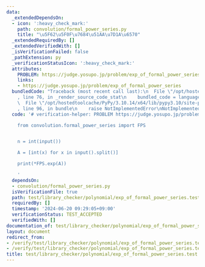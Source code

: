 ```yaml
---
data:
  _extendedDependsOn:
  - icon: ':heavy_check_mark:'
    path: convolution/formal_power_series.py
    title: "\u5F62\u5F0F\u7684\u51AA\u7D1A\u6570"
  _extendedRequiredBy: []
  _extendedVerifiedWith: []
  _isVerificationFailed: false
  _pathExtension: py
  _verificationStatusIcon: ':heavy_check_mark:'
  attributes:
    PROBLEM: https://judge.yosupo.jp/problem/exp_of_formal_power_series
    links:
    - https://judge.yosupo.jp/problem/exp_of_formal_power_series
  bundledCode: "Traceback (most recent call last):\n  File \"/opt/hostedtoolcache/PyPy/3.10.14/x64/lib/pypy3.10/site-packages/onlinejudge_verify/documentation/build.py\"\
    , line 76, in _render_source_code_stat\n    bundled_code = language.bundle(\n\
    \  File \"/opt/hostedtoolcache/PyPy/3.10.14/x64/lib/pypy3.10/site-packages/onlinejudge_verify/languages/python.py\"\
    , line 96, in bundle\n    raise NotImplementedError\nNotImplementedError\n"
  code: '# verification-helper: PROBLEM https://judge.yosupo.jp/problem/exp_of_formal_power_series

    from convolution.formal_power_series import FPS


    n = int(input())

    A = [int(x) for x in input().split()]

    print(*FPS.exp(A))

    '
  dependsOn:
  - convolution/formal_power_series.py
  isVerificationFile: true
  path: test/library_checker/polynomial/exp_of_formal_power_series.test.py
  requiredBy: []
  timestamp: '2024-06-20 09:29:05+09:00'
  verificationStatus: TEST_ACCEPTED
  verifiedWith: []
documentation_of: test/library_checker/polynomial/exp_of_formal_power_series.test.py
layout: document
redirect_from:
- /verify/test/library_checker/polynomial/exp_of_formal_power_series.test.py
- /verify/test/library_checker/polynomial/exp_of_formal_power_series.test.py.html
title: test/library_checker/polynomial/exp_of_formal_power_series.test.py
---
```

